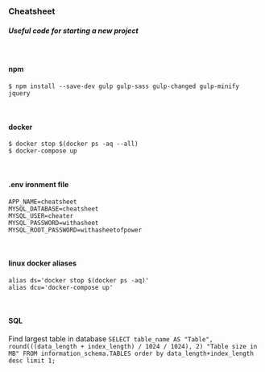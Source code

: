 ### Cheatsheet

##### Useful code for starting a new project

&nbsp;
#### npm
```
$ npm install --save-dev gulp gulp-sass gulp-changed gulp-minify jquery
```

&nbsp;
#### docker
```
$ docker stop $(docker ps -aq --all)
$ docker-compose up
```

&nbsp;
#### .env ironment file
```
APP_NAME=cheatsheet
MYSQL_DATABASE=cheatsheet
MYSQL_USER=cheater
MYSQL_PASSWORD=withasheet
MYSQL_ROOT_PASSWORD=withasheetofpower
```

&nbsp;
#### linux docker aliases
```
alias ds='docker stop $(docker ps -aq)'
alias dcu='docker-compose up'
```


&nbsp;
#### SQL

Find largest table in database
`SELECT table_name AS "Table", round(((data_length + index_length) / 1024 / 1024), 2) "Table size in MB" FROM information_schema.TABLES order by data_length+index_length desc limit 1;`
